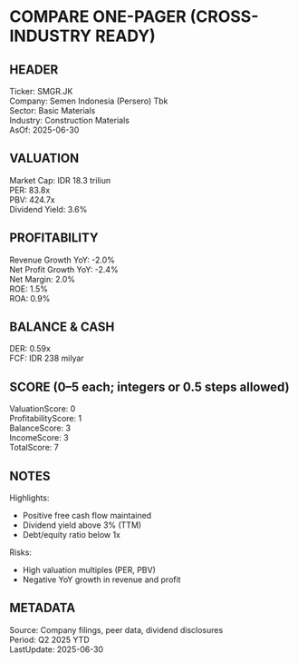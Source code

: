 # COMPARE ONE-PAGER (CROSS-INDUSTRY READY)

## HEADER
Ticker: SMGR.JK  
Company: Semen Indonesia (Persero) Tbk  
Sector: Basic Materials  
Industry: Construction Materials  
AsOf: 2025-06-30

## VALUATION
Market Cap: IDR 18.3 triliun  
PER: 83.8x  
PBV: 424.7x  
Dividend Yield: 3.6%

## PROFITABILITY
Revenue Growth YoY: -2.0%  
Net Profit Growth YoY: -2.4%  
Net Margin: 2.0%  
ROE: 1.5%  
ROA: 0.9%

## BALANCE & CASH
DER: 0.59x  
FCF: IDR 238 milyar

## SCORE (0–5 each; integers or 0.5 steps allowed)
ValuationScore: 0  
ProfitabilityScore: 1  
BalanceScore: 3  
IncomeScore: 3  
TotalScore: 7

## NOTES
Highlights:
- Positive free cash flow maintained
- Dividend yield above 3% (TTM)
- Debt/equity ratio below 1x

Risks:
- High valuation multiples (PER, PBV)
- Negative YoY growth in revenue and profit

## METADATA
Source: Company filings, peer data, dividend disclosures  
Period: Q2 2025 YTD  
LastUpdate: 2025-06-30